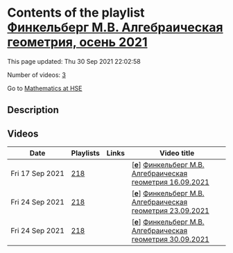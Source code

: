 # Contents of the playlist [Финкельберг М.В. Алгебраическая геометрия, осень 2021](https://www.youtube.com/playlist?list=PLq3E5oubNNoDKy3UIz2tQxetk3x9CuTXp)

This page updated: Thu 30 Sep 2021 22:02:58

Number of videos: [3](#videos)

Go to [Mathematics at HSE](../README.md)

## Description



## Videos

|Date|Playlists|Links|Video title|
|---|---|---|---|
| Fri&nbsp;17&nbsp;Sep&nbsp;2021 | [218](../playlists/218 "Финкельберг М.В. Алгебраическая геометрия, осень 2021") |  | [[**e**](https://studio.youtube.com/video/fo5n6t3YPmY/edit "Edit")] [Финкельберг М.В. Алгебраическая геометрия 16.09.2021](https://www.youtube.com/watch?v=fo5n6t3YPmY&list=PLq3E5oubNNoDKy3UIz2tQxetk3x9CuTXp "&#34;Algebraic Geometry &#34; M.Finkelberg") |
| Fri&nbsp;24&nbsp;Sep&nbsp;2021 | [218](../playlists/218 "Финкельберг М.В. Алгебраическая геометрия, осень 2021") |  | [[**e**](https://studio.youtube.com/video/lEFWCQjfE4Q/edit "Edit")] [Финкельберг М.В. Алгебраическая геометрия 23.09.2021](https://www.youtube.com/watch?v=lEFWCQjfE4Q&list=PLq3E5oubNNoDKy3UIz2tQxetk3x9CuTXp "&#34;Algebraic Geometry &#34; M.Finkelberg") |
| Fri&nbsp;24&nbsp;Sep&nbsp;2021 | [218](../playlists/218 "Финкельберг М.В. Алгебраическая геометрия, осень 2021") |  | [[**e**](https://studio.youtube.com/video/ksmKzVV98ms/edit "Edit")] [Финкельберг М.В. Алгебраическая геометрия 30.09.2021](https://www.youtube.com/watch?v=ksmKzVV98ms&list=PLq3E5oubNNoDKy3UIz2tQxetk3x9CuTXp "&#34;Algebraic Geometry &#34; M.Finkelberg") |
